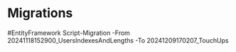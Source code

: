 # Migrations
#EntityFramework
Script-Migration -From 20241118152900_UsersIndexesAndLengths -To 20241209170207_TouchUps